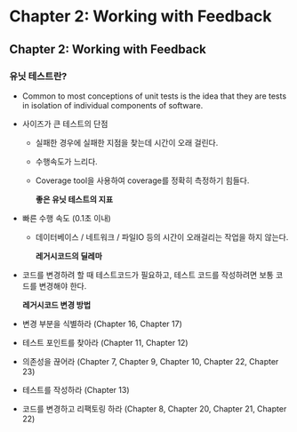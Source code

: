 # Chapter 2: Working with Feedback

## Chapter 2: Working with Feedback

### 유닛 테스트란?

* Common to most conceptions of unit tests is the idea that they are tests in isolation of individual components of software. 
* 사이즈가 큰 테스트의 단점
  * 실패한 경우에 실패한 지점을 찾는데 시간이 오래 걸린다.
  * 수행속도가 느리다.
  * Coverage tool을 사용하여 coverage를 정확히 측정하기 힘들다. 

    **좋은 유닛 테스트의 지표**
* 빠른 수행 속도 \(0.1초 이내\)
  * 데이터베이스 / 네트워크 / 파일IO 등의 시간이 오래걸리는 작업을 하지 않는다.

    **레거시코드의 딜레마**
* 코드를 변경하려 할 때 테스트코드가 필요하고, 테스트 코드를 작성하려면 보통 코드를 변경해야 한다.

  **레거시코드 변경 방법**

* 변경 부분을 식별하라 \(Chapter 16, Chapter 17\)
* 테스트 포인트를 찾아라 \(Chapter 11, Chapter 12\)
* 의존성을 끊어라 \(Chapter 7, Chapter 9, Chapter 10, Chapter 22, Chapter 23\)
* 테스트를 작성하라 \(Chapter 13\)
* 코드를 변경하고 리팩토링 하라 \(Chapter 8, Chapter 20, Chapter 21, Chapter 22\)

